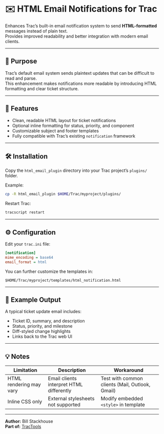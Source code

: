 
# ✉️ HTML Email Notifications for Trac

Enhances Trac’s built-in email notification system to send **HTML-formatted** messages instead of plain text.  
Provides improved readability and better integration with modern email clients.

---

## 🎯 Purpose

Trac’s default email system sends plaintext updates that can be difficult to read and parse.  
This enhancement makes notifications more readable by introducing HTML formatting and clear ticket structure.

---

## 🧩 Features

- Clean, readable HTML layout for ticket notifications  
- Optional inline formatting for status, priority, and component  
- Customizable subject and footer templates  
- Fully compatible with Trac’s existing `notification` framework  

---

## 🛠️ Installation

Copy the `html_email_plugin` directory into your Trac project’s `plugins/` folder.

Example:

```bash
cp -R html_email_plugin $HOME/Trac/myproject/plugins/
```

Restart Trac:

```bash
tracscript restart
```

---

## ⚙️ Configuration

Edit your `trac.ini` file:

```ini
[notification]
mime_encoding = base64
email_format = html
```

You can further customize the templates in:

```
$HOME/Trac/myproject/templates/html_notification.html
```

---

## 🧾 Example Output

A typical ticket update email includes:

- Ticket ID, summary, and description  
- Status, priority, and milestone  
- Diff-styled change highlights  
- Links back to the Trac web UI  

---

## 💡 Notes

| Limitation | Description | Workaround |
|-------------|--------------|-------------|
| HTML rendering may vary | Email clients interpret HTML differently | Test with common clients (Mail, Outlook, Gmail) |
| Inline CSS only | External stylesheets not supported | Modify embedded `<style>` in template |

---

**Author:** Bill Stackhouse  
**Part of:** [TracTools](https://github.com/billsdesk/TracTools)
